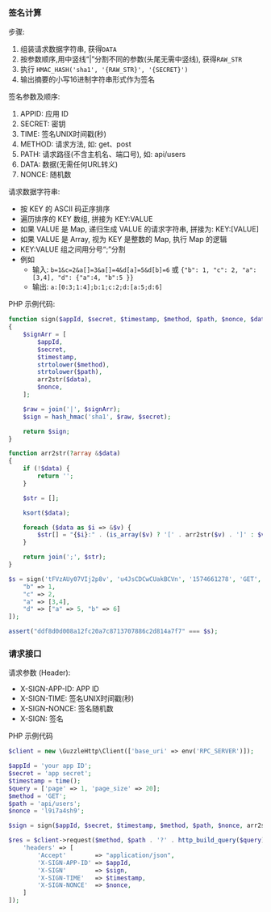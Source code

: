 ### 签名计算

步骤:

1. 组装请求数据字符串, 获得`DATA`
2. 按参数顺序,用中竖线“|”分割不同的参数(头尾无需中竖线), 获得`RAW_STR`
3. 执行 `HMAC_HASH('sha1', '{RAW_STR}', '{SECRET}')`
4. 输出摘要的小写16进制字符串形式作为签名

签名参数及顺序:

1. APPID: 应用 ID
2. SECRET: 密钥
3. TIME: 签名UNIX时间戳(秒)
4. METHOD: 请求方法, 如: get、post
5. PATH: 请求路径(不含主机名、端口号), 如: api/users
6. DATA: 数据(无需任何URL转义)
7. NONCE: 随机数

请求数据字符串:

* 按 KEY 的 ASCII 码正序排序
* 遍历排序的 KEY 数组, 拼接为 KEY:VALUE
* 如果 VALUE 是 Map, 递归生成 VALUE 的请求字符串, 拼接为: KEY:[VALUE]
* 如果 VALUE 是 Array, 视为 KEY 是整数的 Map, 执行 Map 的逻辑
* KEY:VALUE 组之间用分号“;”分割
* 例如
  * 输入: `b=1&c=2&a[]=3&a[]=4&d[a]=5&d[b]=6` 或 `{"b": 1, "c": 2, "a": [3,4], "d": {"a":4, "b":5 }}`
  * 输出: `a:[0:3;1:4];b:1;c:2;d:[a:5;d:6]`

PHP 示例代码:

```php
function sign($appId, $secret, $timestamp, $method, $path, $nonce, $data): string
{
    $signArr = [
        $appId,
        $secret,
        $timestamp,
        strtolower($method),
        strtolower($path),
        arr2str($data),
        $nonce,
    ];

    $raw = join('|', $signArr);
    $sign = hash_hmac('sha1', $raw, $secret);

    return $sign;
}

function arr2str(?array &$data)
{
    if (!$data) {
        return '';
    }

    $str = [];

    ksort($data);

    foreach ($data as $i => &$v) {
        $str[] = "{$i}:" . (is_array($v) ? '[' . arr2str($v) . ']' : $v);
    }

    return join(';', $str);
}

$s = sign('tFVzAUy07VIj2p8v', 'u4JsCDCwCUakBCVn', '1574661278', 'GET', 'api/users', '7o2jpms6l8ep', [
    "b" => 1,
    "c" => 2,
    "a" => [3,4],
    "d" => ["a" => 5, "b" => 6]
]);

assert("ddf8d0d008a12fc20a7c8713707886c2d814a7f7" === $s);
```

### 请求接口

请求参数 (Header):

* X-SIGN-APP-ID: APP ID
* X-SIGN-TIME: 签名UNIX时间戳(秒)
* X-SIGN-NONCE: 签名随机数
* X-SIGN: 签名

PHP 示例代码
```php
$client = new \GuzzleHttp\Client(['base_uri' => env('RPC_SERVER')]);

$appId = 'your app ID';
$secret = 'app secret';
$timestamp = time();
$query = ['page' => 1, 'page_size' => 20];
$method = 'GET';
$path = 'api/users';
$nonce = 'l9i7a4sh9';

$sign = sign($appId, $secret, $timestamp, $method, $path, $nonce, arr2str($query));

$res = $client->request($method, $path . '?' . http_build_query($query), [
    'headers' => [
        'Accept'        => "application/json",
        'X-SIGN-APP-ID' => $appId,
        'X-SIGN'        => $sign,
        'X-SIGN-TIME'   => $timestamp,
        'X-SIGN-NONCE'  => $nonce,
    ]
]);
```
